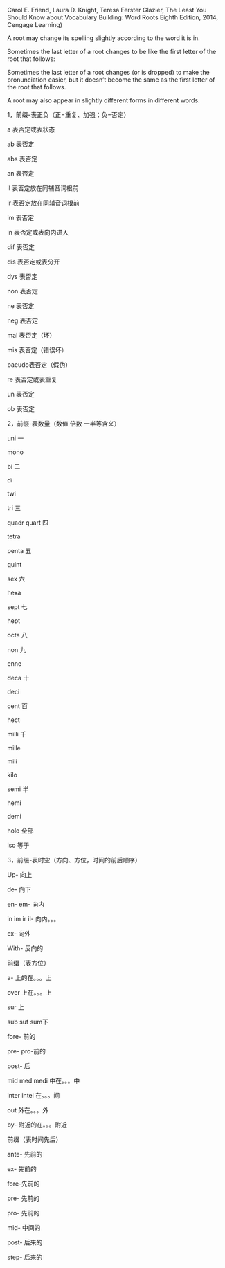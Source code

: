 

Carol E. Friend, Laura D. Knight, Teresa Ferster Glazier, The Least You Should Know about Vocabulary Building: Word Roots Eighth Edition, 2014, Cengage Learning)


A root may change its spelling slightly according to the word it is in.

Sometimes the last letter of a root changes to be like the first letter of the root that follows:

Sometimes the last letter of a root changes (or is dropped) to make the pronunciation easier, but it doesn’t become the same as the first letter of the root that follows.

A root may also appear in slightly different forms in different words.



1，前缀-表正负（正=重复、加强；负=否定）

 a 表否定或表状态

 ab 表否定

abs 表否定

an  表否定

il  表否定放在同辅音词根前

ir  表否定放在同辅音词根前

im  表否定

in  表否定或表向内进入

dif 表否定

dis 表否定或表分开

dys 表否定

non  表否定

ne   表否定

neg  表否定

mal 表否定（坏）

mis  表否定（错误坏）

paeudo表否定（假伪）

re 表否定或表重复

un  表否定

ob  表否定

 2，前缀-表数量（数值 倍数 一半等含义）

uni    一

mono

bi   二

di

twi

tri  三

quadr  quart  四

tetra

penta    五

guint

sex    六

hexa

sept   七

hept

octa   八

non    九

enne

deca    十

deci

cent     百

hect

milli    千

mille

mili

kilo

semi     半

hemi

demi

holo    全部

iso    等于

3，前缀-表时空（方向、方位，时间的前后顺序）

Up-  向上

de-   向下

en-  em- 向内

   in   im   ir   il- 向内。。。

ex-   向外

With- 反向的

前缀（表方位）

a-  上的在。。。上

over   上在。。。上

sur 上

sub  suf  sum下

fore-      前的

pre-  pro-前的

post- 后

mid   med   medi 中在。。。中

inter  intel   在。。。间

out  外在。。。外

by- 附近的在。。。附近

前缀（表时间先后）

  ante- 先前的

  ex- 先前的

 fore-先前的

pre- 先前的

pro- 先前的

mid- 中间的

post- 后来的

step- 后来的
